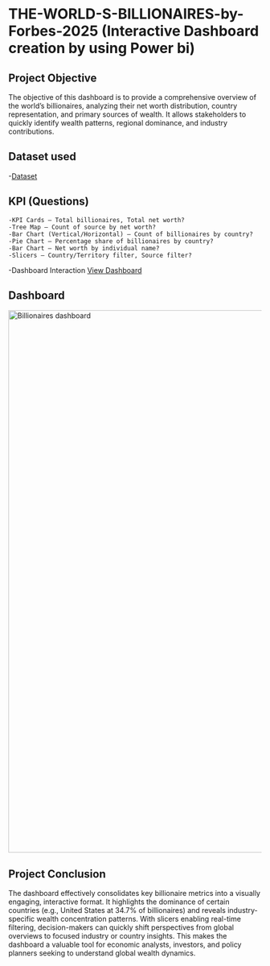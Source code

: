 # THE-WORLD-S-BILLIONAIRES-by-Forbes-2025 (Interactive Dashboard creation by using Power bi)
## Project Objective
The objective of this dashboard is to provide a comprehensive overview of the world’s billionaires, analyzing their net worth distribution, country representation, and primary sources of wealth. It allows stakeholders to quickly identify wealth patterns, regional dominance, and industry contributions.
## Dataset used
-<a href="https://github.com/praveen-0912/THE-WORLD-S-BILLIONAIRES-by-Forbes-2025/blob/main/Billionare%20dataset.xlsx">Dataset</a>
## KPI (Questions)
    -KPI Cards – Total billionaires, Total net worth?
    -Tree Map – Count of source by net worth?
    -Bar Chart (Vertical/Horizontal) – Count of billionaires by country?
    -Pie Chart – Percentage share of billionaires by country?
    -Bar Chart – Net worth by individual name?
    -Slicers – Country/Territory filter, Source filter?

  -Dashboard Interaction <a href="https://github.com/praveen-0912/THE-WORLD-S-BILLIONAIRES-by-Forbes-2025/blob/main/Billionaires%20dashboard.png">View Dashboard</a>
## Dashboard

<img width="1917" height="1078" alt="Billionaires dashboard" src="https://github.com/user-attachments/assets/af50155e-d42e-4ced-9bdf-fc62642fdda8" />

## Project Conclusion
The dashboard effectively consolidates key billionaire metrics into a visually engaging, interactive format. It highlights the dominance of certain countries (e.g., United States at 34.7% of billionaires) and reveals industry-specific wealth concentration patterns. With slicers enabling real-time filtering, decision-makers can quickly shift perspectives from global overviews to focused industry or country insights. This makes the dashboard a valuable tool for economic analysts, investors, and policy planners seeking to understand global wealth dynamics.
